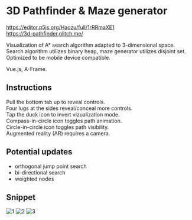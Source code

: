 # 3D Pathfinder & Maze generator

https://editor.p5js.org/Haozu/full/1rRRmaXE1  
https://3d-pathfinder.glitch.me/

Visualization of A* search algorithm adapted to 3-dimensional space. Search algorithm utilizes binary heap, maze generator utilizes disjoint set.  
Optimized to be mobile device compatible.  

Vue.js, A-Frame.

## Instructions

Pull the bottom tab up to reveal controls.  
Four lugs at the sides reveal/conceal more controls.  
Tap the duck icon to invert vizualization mode.  
Compass-in-circle icon toggles path animation.  
Circle-in-circle icon toggles path visibility.  
Augmented reality (AR) requires a camera.

## Potential updates

- orthogonal jump point search
- bi-directional search 
- weighted nodes

## Snippet

![1](https://user-images.githubusercontent.com/79493809/230721704-b133b929-6248-4a53-abd2-3c5306bee89d.png)
![2](https://user-images.githubusercontent.com/79493809/230721711-2279f956-c237-400b-ae90-1167cc39ee22.png)
![3](https://user-images.githubusercontent.com/79493809/230721717-32829b3f-75a2-4aa4-ba03-f03b25990dd7.png)
